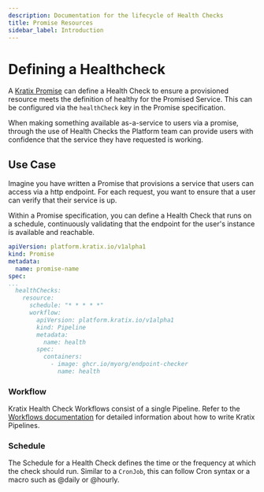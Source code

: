 ```yaml
---
description: Documentation for the lifecycle of Health Checks
title: Promise Resources
sidebar_label: Introduction
---
```


# Defining a Healthcheck

A [Kratix Promise](../promises/intro) can define a Health Check to ensure a provisioned resource meets the definition of healthy for the Promised Service. This can be configured via the `healthCheck` key in the Promise specification.

When making something available as-a-service to users via a promise, through the use of Health Checks the Platform team can provide users with confidence that the service they have requested is working.

## Use Case

Imagine you have written a Promise that provisions a service that users can access via a http endpoint. For each request, you want to ensure that a user can verify that their service is up.

Within a Promise specification, you can define a Health Check that runs on a schedule, continuously validating that the endpoint for the user's instance is available and reachable.

```yaml showLineNumbers
apiVersion: platform.kratix.io/v1alpha1
kind: Promise
metadata:
  name: promise-name
spec:
...
  healthChecks:
    resource:
      schedule: "* * * * *"
      workflow:
        apiVersion: platform.kratix.io/v1alpha1
        kind: Pipeline
        metadata:
          name: health
        spec:
          containers:
            - image: ghcr.io/myorg/endpoint-checker
              name: health
```

### Workflow

Kratix Health Check Workflows consist of a single Pipeline. Refer to the [Workflows documentation](../workflows) for detailed information about how to write Kratix Pipelines.

### Schedule

The Schedule for a Health Check defines the time or the frequency at which the check should run. Similar to a `CronJob`, this can follow Cron syntax or a macro such as @daily or @hourly.

